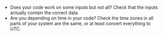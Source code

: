 - Does your code work on some inputs but not all? Check that the inputs actually contain the correct data.
- Are you depending on time in your code? Check the time zones in all parts of your system are the same, or at least convert everything to UTC.
